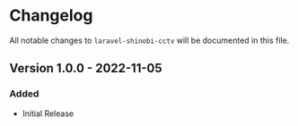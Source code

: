 # Changelog

All notable changes to `laravel-shinobi-cctv` will be documented in this file.

## Version 1.0.0 - 2022-11-05

### Added

- Initial Release

